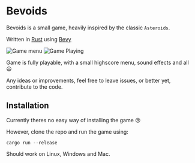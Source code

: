 # Bevoids

Bevoids is a small game, heavily inspired by the classic `Asteroids`.

Written in [Rust] using [Bevy]

![Game menu](images/menu.jpg) ![Game Playing](images/playing.jpg)

Game is fully playable, with a small highscore menu, sound effects and all 😃

Any ideas or improvements, feel free to leave issues, or better yet, contribute to the code.

## Installation

Currently theres no easy way of installing the game 😢

However, clone the repo and run the game using:

```shell
cargo run --release
```

Should work on Linux, Windows and Mac.

[Rust]:https://www.rust-lang.org
[Bevy]:https://bevyengine.org
